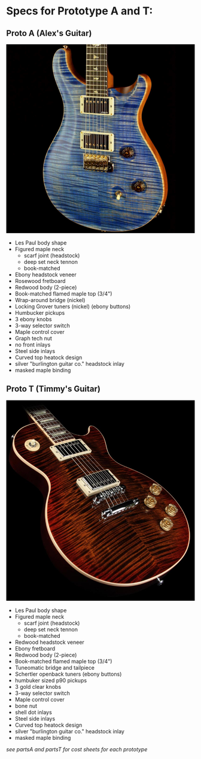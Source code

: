 # Specs for Prototype A and T:



## Proto A (Alex's Guitar)

![](Pictures/blue.png)

* Les Paul body shape
* Figured maple neck
  * scarf joint (headstock)
  * deep set neck tennon
  * book-matched 
* Ebony headstock veneer 
* Rosewood fretboard 
* Redwood body (2-piece)
* Book-matched flamed maple top (3/4")
* Wrap-around bridge (nickel)
* Locking Grover tuners (nickel) (ebony buttons)
* Humbucker pickups
* 3 ebony knobs
* 3-way selector switch
* Maple control cover
* Graph tech nut
* no front inlays
* Steel side inlays
* Curved top heatock design
* silver "burlington guitar co." headstock inlay
* masked maple binding


## Proto T (Timmy's Guitar)

![](Pictures/red.png)

* Les Paul body shape
* Figured maple neck
  - scarf joint (headstock)
  - deep set neck tennon
  - book-matched 
* Redwood headstock veneer 
* Ebony fretboard 
* Redwood body (2-piece)
* Book-matched flamed maple top (3/4")
* Tuneomatic bridge and tailpiece
* Schertler openback tuners (ebony buttons)
* humbuker sized p90 pickups
* 3 gold clear knobs
* 3-way selector switch
* Maple control cover
* bone nut
* shell dot inlays
* Steel side inlays
* Curved top heatock design
* silver "burlington guitar co." headstock inlay
* masked maple binding



*see partsA and partsT for cost sheets for each prototype*

